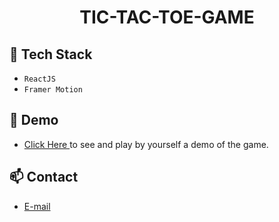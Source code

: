 <h1 align="center">TIC-TAC-TOE-GAME</h1>


## :rocket: Tech Stack
 - `ReactJS`
 - `Framer Motion`
## :link: Demo
  - <a target="_blank" href="https://tic-tac-toe-kappa-eight-38.vercel.app"> Click Here </a> to see and play by yourself a demo of the game.

## :mailbox: Contact
  - <a target="_blank" href="mailto:navneetdeshtaa@gmail.com">E-mail</a>
